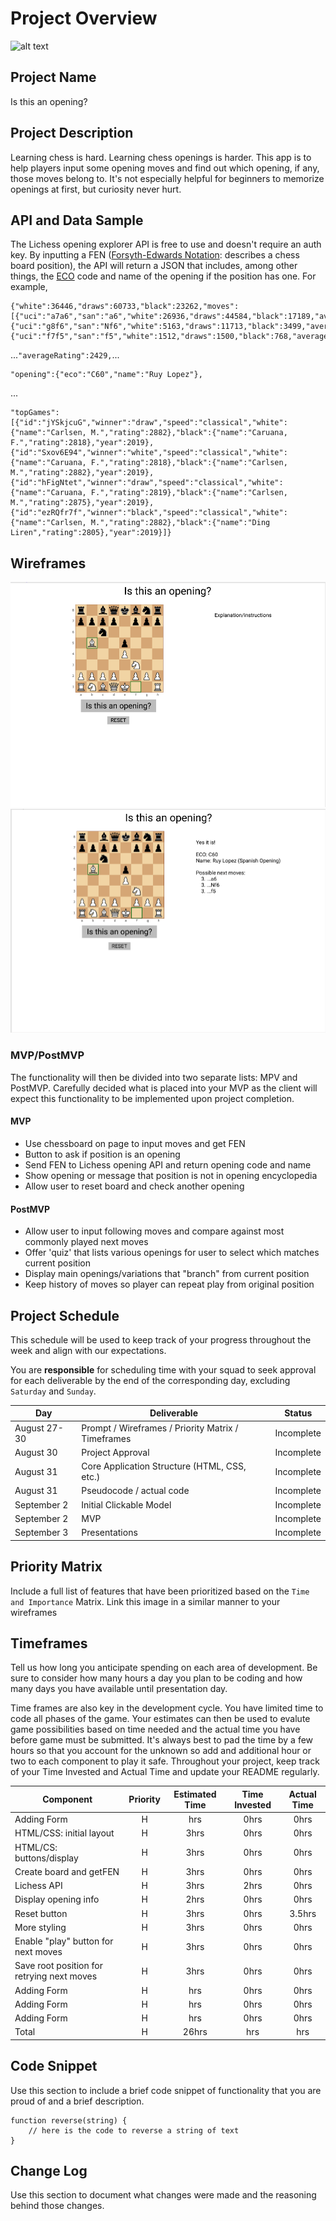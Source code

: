 # Project Overview

![alt text](https://i.imgflip.com/5l9yoz.jpg "sure, why not?")

## Project Name

Is this an opening?

## Project Description

Learning chess is hard. Learning chess openings is harder. This app is to help players input some opening moves and find out which opening, if any, those moves belong to. It's not especially helpful for beginners to memorize openings at first, but curiosity never hurt.

## API and Data Sample

The Lichess opening explorer API is free to use and doesn't require an auth key. By inputting a FEN ([Forsyth-Edwards Notation](https://en.wikipedia.org/wiki/Forsyth%E2%80%93Edwards_Notation): describes a chess board position), the API will return a JSON that includes, among other things, the [ECO](https://en.wikipedia.org/wiki/Encyclopaedia_of_Chess_Openings) code and name of the opening if the position has one. For example,

```
{"white":36446,"draws":60733,"black":23262,"moves":[{"uci":"a7a6","san":"a6","white":26936,"draws":44584,"black":17189,"averageRating":2425},{"uci":"g8f6","san":"Nf6","white":5163,"draws":11713,"black":3499,"averageRating":2470},{"uci":"f7f5","san":"f5","white":1512,"draws":1500,"black":768,"averageRating":2379}
```

...`"averageRating":2429,`...

```
"opening":{"eco":"C60","name":"Ruy Lopez"},
```

...

```
"topGames":[{"id":"jYSkjcuG","winner":"draw","speed":"classical","white":{"name":"Carlsen, M.","rating":2882},"black":{"name":"Caruana, F.","rating":2818},"year":2019},{"id":"Sxov6E94","winner":"white","speed":"classical","white":{"name":"Caruana, F.","rating":2818},"black":{"name":"Carlsen, M.","rating":2882},"year":2019},{"id":"hFigNtet","winner":"draw","speed":"classical","white":{"name":"Caruana, F.","rating":2819},"black":{"name":"Carlsen, M.","rating":2875},"year":2019},{"id":"ezRQfr7f","winner":"black","speed":"classical","white":{"name":"Carlsen, M.","rating":2882},"black":{"name":"Ding Liren","rating":2805},"year":2019}]}
```

## Wireframes

![alt text](assets/wireframe-1.png "homepage")
![alt text](assets/wireframe-2.png "result page")

### MVP/PostMVP

The functionality will then be divided into two separate lists: MPV and PostMVP. Carefully decided what is placed into your MVP as the client will expect this functionality to be implemented upon project completion.

#### MVP

- Use chessboard on page to input moves and get FEN
- Button to ask if position is an opening
- Send FEN to Lichess opening API and return opening code and name
- Show opening or message that position is not in opening encyclopedia
- Allow user to reset board and check another opening

#### PostMVP

- Allow user to input following moves and compare against most commonly played next moves
- Offer 'quiz' that lists various openings for user to select which matches current position
- Display main openings/variations that "branch" from current position
- Keep history of moves so player can repeat play from original position

## Project Schedule

This schedule will be used to keep track of your progress throughout the week and align with our expectations.

You are **responsible** for scheduling time with your squad to seek approval for each deliverable by the end of the corresponding day, excluding `Saturday` and `Sunday`.

| Day          | Deliverable                                        | Status     |
| ------------ | -------------------------------------------------- | ---------- |
| August 27-30 | Prompt / Wireframes / Priority Matrix / Timeframes | Incomplete |
| August 30    | Project Approval                                   | Incomplete |
| August 31    | Core Application Structure (HTML, CSS, etc.)       | Incomplete |
| August 31    | Pseudocode / actual code                           | Incomplete |
| September 2  | Initial Clickable Model                            | Incomplete |
| September 2  | MVP                                                | Incomplete |
| September 3  | Presentations                                      | Incomplete |

## Priority Matrix

Include a full list of features that have been prioritized based on the `Time and Importance` Matrix. Link this image in a similar manner to your wireframes

## Timeframes

Tell us how long you anticipate spending on each area of development. Be sure to consider how many hours a day you plan to be coding and how many days you have available until presentation day.

Time frames are also key in the development cycle. You have limited time to code all phases of the game. Your estimates can then be used to evalute game possibilities based on time needed and the actual time you have before game must be submitted. It's always best to pad the time by a few hours so that you account for the unknown so add and additional hour or two to each component to play it safe. Throughout your project, keep track of your Time Invested and Actual Time and update your README regularly.

| Component                                  | Priority | Estimated Time | Time Invested | Actual Time |
| ------------------------------------------ | :------: | :------------: | :-----------: | :---------: |
| Adding Form                                |    H     |      hrs       |     0hrs      |    0hrs     |
| HTML/CSS: initial layout                   |    H     |      3hrs      |     0hrs      |    0hrs     |
| HTML/CS: buttons/display                   |    H     |      3hrs      |     0hrs      |    0hrs     |
| Create board and getFEN                    |    H     |      3hrs      |     0hrs      |    0hrs     |
| Lichess API                                |    H     |      3hrs      |     2hrs      |    0hrs     |
| Display opening info                       |    H     |      2hrs      |     0hrs      |    0hrs     |
| Reset button                               |    H     |      3hrs      |     0hrs      |   3.5hrs    |
| More styling                               |    H     |      3hrs      |     0hrs      |    0hrs     |
| Enable "play" button for next moves        |    H     |      3hrs      |     0hrs      |    0hrs     |
| Save root position for retrying next moves |    H     |      3hrs      |     0hrs      |    0hrs     |
| Adding Form                                |    H     |      hrs       |     0hrs      |    0hrs     |
| Adding Form                                |    H     |      hrs       |     0hrs      |    0hrs     |
| Adding Form                                |    H     |      hrs       |     0hrs      |    0hrs     |
| Total                                      |    H     |     26hrs      |      hrs      |     hrs     |

## Code Snippet

Use this section to include a brief code snippet of functionality that you are proud of and a brief description.

```
function reverse(string) {
	// here is the code to reverse a string of text
}
```

## Change Log

Use this section to document what changes were made and the reasoning behind those changes.
